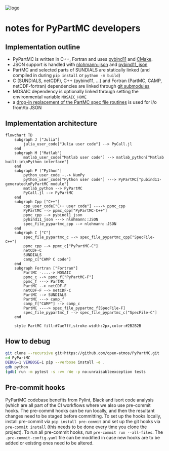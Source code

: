 ![logo](https://raw.githubusercontent.com/wiki/open-atmos/PyPartMC/logo.svg)

# notes for PyPartMC developers

## Implementation outline

- PyPartMC is written in C++, Fortran and uses [pybind11](https://pybind11.readthedocs.io/en/stable/) and [CMake](https://cmake.org/).
- JSON support is handled with [nlohmann::json](https://github.com/nlohmann/json) and [pybind11_json](https://github.com/pybind/pybind11_json)
- PartMC and selected parts of SUNDIALS are statically linked (and compiled in during `pip install` or `python -m build`) 
- C (SUNDIALS, netCDF), C++ (pybind11, ...) and Fortran (PartMC, CAMP, netCDF-fortran) dependencies are linked through [git submodules](https://github.com/open-atmos/PyPartMC/blob/main/.gitmodules)
- MOSAIC dependency is optionally linked through setting the environmental variable `MOSAIC_HOME`
- a [drop-in replacement of the PartMC spec file routines](https://github.com/open-atmos/PyPartMC/blob/main/src/spec_file_pypartmc.F90) is used for i/o from/to JSON 

## Implementation architecture

```mermaid
flowchart TD
    subgraph J ["Julia"]
        julia_user_code["Julia user code"] --> PyCall.jl
    end
    subgraph M ["Matlab"]
        matlab_user_code["Matlab user code"] --> matlab_python["Matlab built-in\nPython interface"]
    end
    subgraph P ["Python"]
        python_user_code -.-> NumPy
        python_user_code["Python user code"] ---> PyPartMC["pubind11-generated\nPyPartMC module"]
        matlab_python --> PyPartMC
        PyCall.jl --> PyPartMC
    end
    subgraph Cpp ["C++"]
        cpp_user_code["C++ user code"] ----> ppmc_cpp
        PyPartMC --> ppmc_cpp["PyPartMC-C++"]
        ppmc_cpp --> pybind11_json
        pybind11_json ---> nlohmann::JSON
        spec_file_pypartmc_cpp --> nlohmann::JSON
    end
    subgraph C ["C"]
        spec_file_pypartmc_c --> spec_file_pypartmc_cpp["SpecFile-C++"]
        ppmc_cpp --> ppmc_c["PyPartMC-C"]
        netCDF-C
        SUNDIALS
        camp_c["CAMP C code"]
    end
    subgraph Fortran ["Fortran"]
        PartMC -....-> MOSAIC
        ppmc_c --> ppmc_f["PyPartMC-F"]
        ppmc_f ---> PartMC
        PartMC --> netCDF-F
        netCDF-F --> netCDF-C
        PartMC --> SUNDIALS
        PartMC ---> camp_f
        camp_f["CAMP"] --> camp_c
        PartMC ----> spec_file_pypartmc_f[SpecFile-F]
        spec_file_pypartmc_f --> spec_file_pypartmc_c["SpecFile-C"]
    end

    style PartMC fill:#7ae7ff,stroke-width:2px,color:#2B2B2B
```

## How to debug
```sh
git clone --recursive git+https://github.com/open-atmos/PyPartMC.git
cd PyPartMC
DEBUG=1 VERBOSE=1 pip --verbose install -e .
gdb python 
(gdb) run -m pytest -s -vv -We -p no:unraisableexception tests
```

## Pre-commit hooks
PyPartMC codebase benefits from Pylint, Black and isort code analysis (which are all part of the CI workflows where we also use pre-commit hooks. The pre-commit hooks can be run locally, and then the resultant changes need to be staged before committing. To set up the hooks locally, install pre-commit via `pip install pre-commit` and set up the git hooks via `pre-commit install` (this needs to be done every time you clone the project). To run all pre-commit hooks, run `pre-commit run --all-files`. The `.pre-commit-config.yaml` file can be modified in case new hooks are to be added or existing ones need to be altered.

